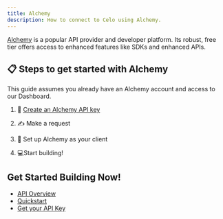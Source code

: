 ```yaml
---
title: Alchemy
description: How to connect to Celo using Alchemy. 
---
```


[Alchemy](https://docs.alchemy.com/reference/api-overview) is a popular API provider and developer platform. Its robust, free tier offers access to enhanced features like SDKs and enhanced APIs.


## 📋 Steps to get started with Alchemy
This guide assumes you already have an Alchemy account and access to our Dashboard.

1. 🔑 [Create an Alchemy API key](https://dashboard.alchemy.com/)

2. ✍️ Make a request

3. 🤝 Set up Alchemy as your client

4. 💻Start building!

## Get Started Building Now!

- [API Overview](https://docs.alchemy.com/reference/api-overview)
- [Quickstart](https://docs.alchemy.com/docs/alchemy-quickstart-guide)
- [Get your API Key](https://dashboard.alchemy.com/)



